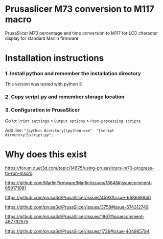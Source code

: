 # Prusaslicer M73 conversion to M117 macro
PrusaSlicer M73 percentage and time conversion to M117 for LCD character display for standard Marlin firmware

# Installation instructions

### 1. Install python and remember the installation directory 
This version was tested with python 3

### 2. Copy script.py and remember storage location     

### 3. Configuration in PrusaSlicer 
Go to: `Print settings` > `Output options` > `Post-processing scripts`

Add line: `"[python directory]\python.exe"  "[script directory]\script.py";`

# Why does this exist
https://forum.duet3d.com/topic/14675/using-prusaslicers-m73-progress-to-run-macro

https://github.com/MarlinFirmware/Marlin/issues/18648#issuecomment-659171081

https://github.com/prusa3d/PrusaSlicer/issues/4593#issue-668668940

https://github.com/prusa3d/PrusaSlicer/issues/3758#issue-574312749

https://github.com/prusa3d/PrusaSlicer/issues/1867#issuecomment-467792575

https://github.com/prusa3d/PrusaSlicer/issues/1739#issue-404985794 

<!--
https://github.com/prusa3d/PrusaSlicer/issues/1317#issuecomment-429428291

pull Marlin

https://github.com/MarlinFirmware/Marlin/pull/15549

extra

https://github.com/MarlinFirmware/Marlin/issues?q=m73
-->
